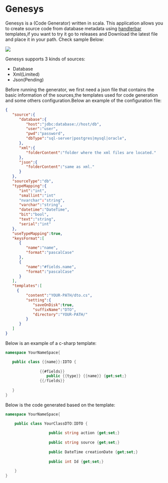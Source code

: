 # Genesys
Genesys is a (Code Generator) written in scala. This application allows you to create source code from database metadata using [handlerbar](http://handlebarsjs.com/) templates,if you want to try it go to releases and Download the latest file and place it in your path. Check sample Below:

![](http://i.imgur.com/FuVHa1w.gifv)

Genesys supports 3 kinds of sources:
- Database
- Xml(Limited)
- Json(Pending)

Before running the generator, we first need a json file that contains the basic information of the sources,the templates used for code generation and some others configuration.Below an example of the configuration file:

```json
{  
   "source":{  
      "database":{  
         "host":"jdbc:database://host/db",
         "user":"user",
         "pwd":"password",
         "dbType":"sql-server|postgres|mysql|oracle",
      },
      "xml":{  
         "folderContent":"folder where the xml files are located."
      },
      "json":{  
         "folderContent":"same as xml."
      }
   },
   "sourceType":"db",
   "typeMapping":{  
      "int":"int",
      "smallint":"int"
      "nvarchar":"string",
      "varchar":"string",
      "datetime":"DateTime",
      "bit":"bool",
      "text":"string",
      "serial":"int"
   },
   "useTypeMapping":true,
   "keysFormat":[  
      {  
         "name":"name",
         "format":"pascalCase"
      },
      {  
         "name":"#fields.name",
         "format":"pascalCase"
      }
   ],
   "templates":[  
     {  
         "content":"YOUR-PATH/dto.cs",
         "setting":{  
            "saveOnDisk":true,
            "suffixName":"DTO",
            "directory":"YOUR-PATH/"
         }
      }
   ]
}
 ```
 Below is an example of a c-sharp template:
 ```csharp
 namespace YourNameSpace{

	public class {{name}}:IDTO {
				        
		        {{#fields}}
		           public {{type}} {{name}} {get;set;}  
		        {{/fields}}
				         
	}
}
```
Below is the code generated based on the template:
```csharp
namespace YourNameSpace{

	public class YourClassDTO:IDTO {
				        
		           public string action {get;set;}  
		        
		           public string source {get;set;}  
		        
		           public DateTime creationDate {get;set;}  
		        
		           public int Id {get;set;}  
		              
	}
}
```


